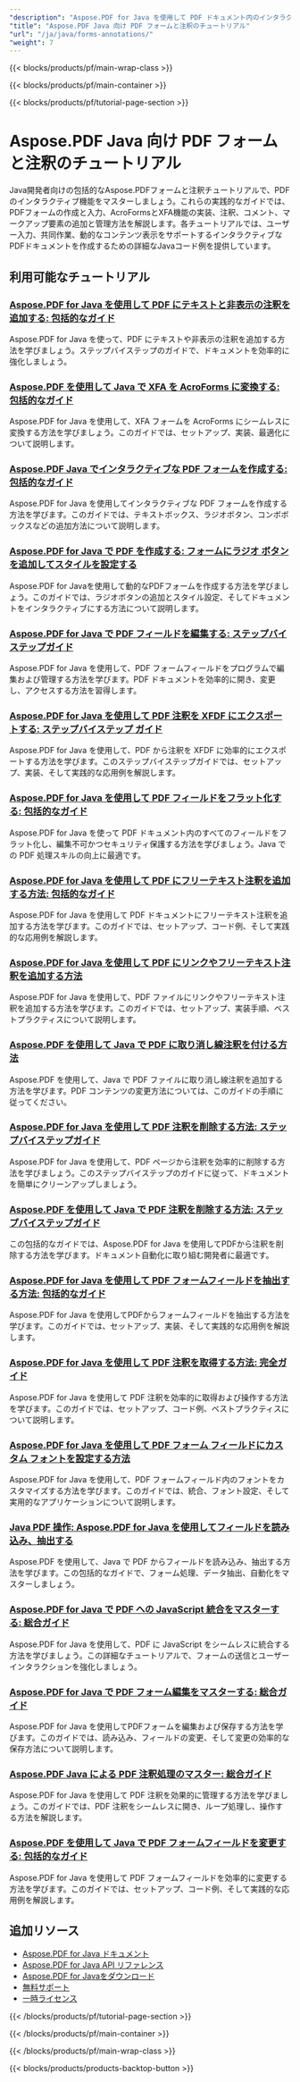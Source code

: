 ```yaml
---
"description": "Aspose.PDF for Java を使用して PDF ドキュメント内のインタラクティブなフォーム、注釈、コメントを操作するためのステップバイステップのチュートリアル。"
"title": "Aspose.PDF Java 向け PDF フォームと注釈のチュートリアル"
"url": "/ja/java/forms-annotations/"
"weight": 7
---
```


{{< blocks/products/pf/main-wrap-class >}}

{{< blocks/products/pf/main-container >}}

{{< blocks/products/pf/tutorial-page-section >}}
# Aspose.PDF Java 向け PDF フォームと注釈のチュートリアル

Java開発者向けの包括的なAspose.PDFフォームと注釈チュートリアルで、PDFのインタラクティブ機能をマスターしましょう。これらの実践的なガイドでは、PDFフォームの作成と入力、AcroFormsとXFA機能の実装、注釈、コメント、マークアップ要素の追加と管理方法を解説します。各チュートリアルでは、ユーザー入力、共同作業、動的なコンテンツ表示をサポートするインタラクティブなPDFドキュメントを作成するための詳細なJavaコード例を提供しています。

## 利用可能なチュートリアル

### [Aspose.PDF for Java を使用して PDF にテキストと非表示の注釈を追加する: 包括的なガイド](./aspose-pdf-java-text-invisible-annotations-guide/)
Aspose.PDF for Java を使って、PDF にテキストや非表示の注釈を追加する方法を学びましょう。ステップバイステップのガイドで、ドキュメントを効率的に強化しましょう。

### [Aspose.PDF を使用して Java で XFA を AcroForms に変換する: 包括的なガイド](./convert-xfa-acroforms-java-aspose-pdf/)
Aspose.PDF for Java を使用して、XFA フォームを AcroForms にシームレスに変換する方法を学びましょう。このガイドでは、セットアップ、実装、最適化について説明します。

### [Aspose.PDF Java でインタラクティブな PDF フォームを作成する: 包括的なガイド](./interactive-pdf-forms-asposepdf-java/)
Aspose.PDF for Java を使用してインタラクティブな PDF フォームを作成する方法を学びます。このガイドでは、テキストボックス、ラジオボタン、コンボボックスなどの追加方法について説明します。

### [Aspose.PDF for Java で PDF を作成する: フォームにラジオ ボタンを追加してスタイルを設定する](./aspose-pdf-java-create-radio-buttons/)
Aspose.PDF for Javaを使用して動的なPDFフォームを作成する方法を学びましょう。このガイドでは、ラジオボタンの追加とスタイル設定、そしてドキュメントをインタラクティブにする方法について説明します。

### [Aspose.PDF for Java で PDF フィールドを編集する: ステップバイステップガイド](./edit-pdf-fields-aspose-pdf-java/)
Aspose.PDF for Java を使用して、PDF フォームフィールドをプログラムで編集および管理する方法を学びます。PDF ドキュメントを効率的に開き、変更し、アクセスする方法を習得します。

### [Aspose.PDF for Java を使用して PDF 注釈を XFDF にエクスポートする: ステップバイステップ ガイド](./export-pdf-annotations-aspose-java/)
Aspose.PDF for Java を使用して、PDF から注釈を XFDF に効率的にエクスポートする方法を学びます。このステップバイステップガイドでは、セットアップ、実装、そして実践的な応用例を解説します。

### [Aspose.PDF for Java を使用して PDF フィールドをフラット化する: 包括的なガイド](./flatten-pdf-fields-aspose-java-guide/)
Aspose.PDF for Java を使って PDF ドキュメント内のすべてのフィールドをフラット化し、編集不可かつセキュリティ保護する方法を学びましょう。Java での PDF 処理スキルの向上に最適です。

### [Aspose.PDF for Java を使用して PDF にフリーテキスト注釈を追加する方法: 包括的なガイド](./aspose-pdf-java-free-text-annotations/)
Aspose.PDF for Java を使用して PDF ドキュメントにフリーテキスト注釈を追加する方法を学びます。このガイドでは、セットアップ、コード例、そして実践的な応用例を解説します。

### [Aspose.PDF for Java を使用して PDF にリンクやフリーテキスト注釈を追加する方法](./aspose-pdf-java-link-free-text-annotations/)
Aspose.PDF for Java を使用して、PDF ファイルにリンクやフリーテキスト注釈を追加する方法を学びます。このガイドでは、セットアップ、実装手順、ベストプラクティスについて説明します。

### [Aspose.PDF を使用して Java で PDF に取り消し線注釈を付ける方法](./annotate-pdfs-java-strikeout-aspose-pdf/)
Aspose.PDF を使用して、Java で PDF ファイルに取り消し線注釈を追加する方法を学びます。PDF コンテンツの変更方法については、このガイドの手順に従ってください。

### [Aspose.PDF for Java を使用して PDF 注釈を削除する方法: ステップバイステップガイド](./delete-pdf-annotations-aspose-java/)
Aspose.PDF for Java を使用して、PDF ページから注釈を効率的に削除する方法を学びましょう。このステップバイステップのガイドに従って、ドキュメントを簡単にクリーンアップしましょう。

### [Aspose.PDF を使用して Java で PDF 注釈を削除する方法: ステップバイステップガイド](./deleting-annotations-pdf-java-aspose-pdf/)
この包括的なガイドでは、Aspose.PDF for Java を使用してPDFから注釈を削除する方法を学びます。ドキュメント自動化に取り組む開発者に最適です。

### [Aspose.PDF for Java を使用して PDF フォームフィールドを抽出する方法: 包括的なガイド](./extract-pdf-form-fields-aspose-pdf-java/)
Aspose.PDF for Java を使用してPDFからフォームフィールドを抽出する方法を学びます。このガイドでは、セットアップ、実装、そして実践的な応用例を解説します。

### [Aspose.PDF for Java を使用して PDF 注釈を取得する方法: 完全ガイド](./retrieve-pdf-annotations-aspose-pdf-java/)
Aspose.PDF for Java を使用して PDF 注釈を効率的に取得および操作する方法を学びます。このガイドでは、セットアップ、コード例、ベストプラクティスについて説明します。

### [Aspose.PDF for Java を使用して PDF フォーム フィールドにカスタム フォントを設定する方法](./aspose-pdf-java-custom-font-pdf-forms/)
Aspose.PDF for Java を使用して、PDF フォームフィールド内のフォントをカスタマイズする方法を学びます。このガイドでは、統合、フォント設定、そして実用的なアプリケーションについて説明します。

### [Java PDF 操作: Aspose.PDF for Java を使用してフィールドを読み込み、抽出する](./java-pdf-manipulation-aspose-pdf-load-extract-fields/)
Aspose.PDF を使用して、Java で PDF からフィールドを読み込み、抽出する方法を学びます。この包括的なガイドで、フォーム処理、データ抽出、自動化をマスターしましょう。

### [Aspose.PDF for Java で PDF への JavaScript 統合をマスターする: 総合ガイド](./master-javascript-integration-aspose-pdf-java/)
Aspose.PDF for Java を使用して、PDF に JavaScript をシームレスに統合する方法を学びましょう。この詳細なチュートリアルで、フォームの送信とユーザーインタラクションを強化しましょう。

### [Aspose.PDF for Java で PDF フォーム編集をマスターする: 総合ガイド](./tutorial-mastering-pdf-form-editing-aspose-pdf-java/)
Aspose.PDF for Java を使用してPDFフォームを編集および保存する方法を学びます。このガイドでは、読み込み、フィールドの変更、そして変更の効率的な保存方法について説明します。

### [Aspose.PDF Java による PDF 注釈処理のマスター: 総合ガイド](./mastering-pdf-annotation-aspose-java/)
Aspose.PDF for Java を使用して PDF 注釈を効果的に管理する方法を学びましょう。このガイドでは、PDF 注釈をシームレスに開き、ループ処理し、操作する方法を解説します。

### [Aspose.PDF を使用して Java で PDF フォームフィールドを変更する: 包括的なガイド](./aspose-pdf-java-modify-form-fields/)
Aspose.PDF for Java を使用して PDF フォームフィールドを効率的に変更する方法を学びます。このガイドでは、セットアップ、コード例、そして実践的な応用例を解説します。

## 追加リソース

- [Aspose.PDF for Java ドキュメント](https://docs.aspose.com/pdf/java/)
- [Aspose.PDF for Java API リファレンス](https://reference.aspose.com/pdf/java/)
- [Aspose.PDF for Javaをダウンロード](https://releases.aspose.com/pdf/java/)
- [無料サポート](https://forum.aspose.com/)
- [一時ライセンス](https://purchase.aspose.com/temporary-license/)

{{< /blocks/products/pf/tutorial-page-section >}}

{{< /blocks/products/pf/main-container >}}

{{< /blocks/products/pf/main-wrap-class >}}

{{< blocks/products/products-backtop-button >}}